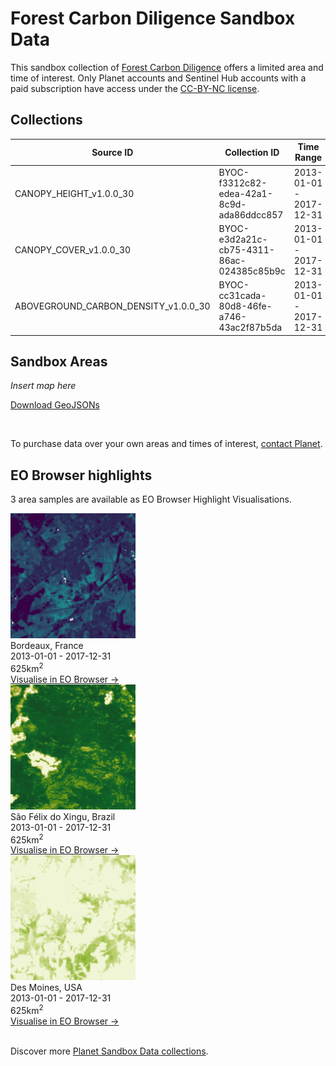 # Forest Carbon Diligence Sandbox Data

This sandbox collection of [Forest Carbon Diligence](../forest-carbon-diligence/) offers a limited area and time of interest. Only Planet accounts and Sentinel Hub accounts with a paid subscription have access under the [CC-BY-NC license](https://creativecommons.org/licenses/by-nc/4.0/).

## Collections
<table>
  <thead>
    <tr>
      <th>Source ID</th>
      <th>Collection ID</th>
      <th>Time Range</th>
    </tr>
  </thead>
  <tbody>
    <tr>
      <td>CANOPY_HEIGHT_v1.0.0_30</td>
      <td>BYOC-f3312c82-edea-42a1-8c9d-ada86ddcc857</td>
      <td>2013-01-01 - 2017-12-31</td>
    </tr>
    <tr>
      <td>CANOPY_COVER_v1.0.0_30</td>
      <td>BYOC-e3d2a21c-cb75-4311-86ac-024385c85b9c</td>
      <td>2013-01-01 - 2017-12-31</td>
    </tr>
    <tr>
      <td>ABOVEGROUND_CARBON_DENSITY_v1.0.0_30</td>
      <td>BYOC-cc31cada-80d8-46fe-a746-43ac2f87b5da</td>
      <td>2013-01-01 - 2017-12-31</td>
    </tr>
   </tbody>
</table>

## Sandbox Areas
*Insert map here*

<a href="../forest-carbon-diligence/polygons.geojson" download>Download GeoJSONs</a>

<br>

To purchase data over your own areas and times of interest, [contact Planet](https://www.planet.com/contact-sales/#contact-sales).

## EO Browser highlights
3 area samples are available as EO Browser Highlight Visualisations.
<br>
<div class="container33">
    <div class="image-card">
        <img src="FCD_FRA.png" alt="EOB Highlight 1" class="imagette">
        <div class="info">
            <div class="title">Bordeaux, France</div>
            <div class="text">
                2013-01-01 - 2017-12-31<br>
                625km<sup>2</sup>
            </div>
            <div class="eob-link"><a href="https://sentinelshare.page.link/Dwu8">Visualise in EO Browser -></a></div>
        </div>
    </div>
    <div class="image-card">
        <img src="FCD_BRA.png" alt="EOB Highlight 2" class="imagette">
        <div class="info">
            <div class="title">São Félix do Xingu, Brazil</div>
            <div class="text">
                2013-01-01 - 2017-12-31<br>
                625km<sup>2</sup>
            </div>
            <div class="eob-link"><a href="https://sentinelshare.page.link/XN9P">Visualise in EO Browser -></a></div>
        </div>
    </div>
    <div class="image-card">
        <img src="FCD_USA.png" alt="EOB Highlight 3" class="imagette">
        <div class="info">
            <div class="title">Des Moines, USA</div>
            <div class="text">
                2013-01-01 - 2017-12-31<br>
                625km<sup>2</sup>
            </div>
            <div class="eob-link"><a href="https://sentinelshare.page.link/RTKM">Visualise in EO Browser -></a></div>
        </div>
    </div>
</div>
<br>
<!---
TODO: add link
-->

Discover more [Planet Sandbox Data collections](../planet-sandbox-data/).